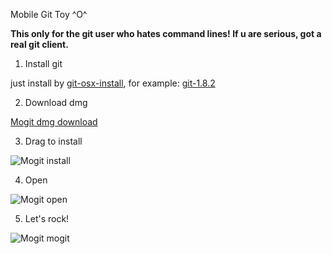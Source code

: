 Mobile Git Toy ^O^

**This only for the git user who hates command lines! If u are serious, got a real git client.**

  1. Install git
  
  just install by [git-osx-install][1], for example: [git-1.8.2][2]
  
  2. Download dmg
  
  [Mogit dmg download][3]
  
  3. Drag to install
  
  ![Mogit install][4]
  
  4. Open
  
  ![Mogit open][5]
  
  5. Let's rock!
  
  ![Mogit mogit][6]
    
[1]: https://code.google.com/p/git-osx-installer/downloads/list
[2]: https://code.google.com/p/git-osx-installer/downloads/detail?name=git-1.8.2-intel-universal-snow-leopard.dmg&can=2&q=
[3]: https://github.com/beartung/MoGit/blob/master/mogit.dmg
[4]: https://github.com/beartung/MoGit/blob/master/screenshots/install.jpg
[5]: https://github.com/beartung/MoGit/blob/master/screenshots/apps.jpg
[6]: https://github.com/beartung/MoGit/blob/master/screenshots/mogit.jpg
